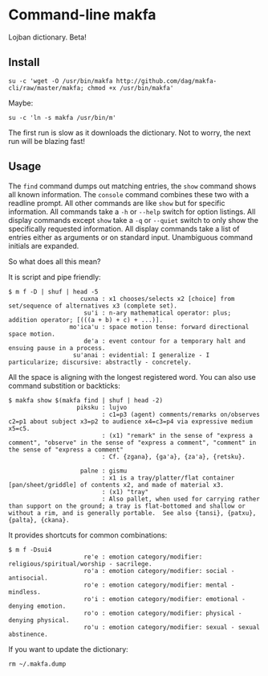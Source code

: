 Command-line makfa
==================

Lojban dictionary. Beta!

Install
-------

    su -c 'wget -O /usr/bin/makfa http://github.com/dag/makfa-cli/raw/master/makfa; chmod +x /usr/bin/makfa'

Maybe:

    su -c 'ln -s makfa /usr/bin/m'

The first run is slow as it downloads the dictionary.
Not to worry, the next run will be blazing fast!

Usage
-----

The `find` command dumps out matching entries, the `show` command shows all known information.
The `console` command combines these two with a readline prompt.
All other commands are like `show` but for specific information.
All commands take a `-h` or `--help` switch for option listings.
All display commands except `show` take a `-q` or `--quiet` switch to only show the specifically requested information.
All display commands take a list of entries either as arguments or on standard input.
Unambiguous command initials are expanded.

So what does all this mean?

It is script and pipe friendly:

    $ m f -D | shuf | head -5
                        cuxna : x1 chooses/selects x2 [choice] from set/sequence of alternatives x3 (complete set).
                         su'i : n-ary mathematical operator: plus; addition operator; [(((a + b) + c) + ...)].
                     mo'ica'u : space motion tense: forward directional space motion.
                         de'a : event contour for a temporary halt and ensuing pause in a process.
                      su'anai : evidential: I generalize - I particularize; discursive: abstractly - concretely.

All the space is aligning with the longest registered word.
You can also use command substition or backticks:

    $ makfa show $(makfa find | shuf | head -2)
                       piksku : lujvo
                              : c1=p3 (agent) comments/remarks on/observes c2=p1 about subject x3=p2 to audience x4=c3=p4 via expressive medium x5=c5.
                              : (x1) "remark" in the sense of "express a comment", "observe" in the sense of "express a comment", "comment" in the sense of "express a comment"
                              : Cf. {zgana}, {ga'a}, {za'a}, {retsku}.

                        palne : gismu
                              : x1 is a tray/platter/flat container [pan/sheet/griddle] of contents x2, and made of material x3.
                              : (x1) "tray"
                              : Also pallet, when used for carrying rather than support on the ground; a tray is flat-bottomed and shallow or without a rim, and is generally portable.  See also {tansi}, {patxu}, {palta}, {ckana}.

It provides shortcuts for common combinations:

    $ m f -Dsui4
                         re'e : emotion category/modifier: religious/spiritual/worship - sacrilege.
                         ro'a : emotion category/modifier: social - antisocial.
                         ro'e : emotion category/modifier: mental - mindless.
                         ro'i : emotion category/modifier: emotional - denying emotion.
                         ro'o : emotion category/modifier: physical - denying physical.
                         ro'u : emotion category/modifier: sexual - sexual abstinence.

If you want to update the dictionary:

    rm ~/.makfa.dump

